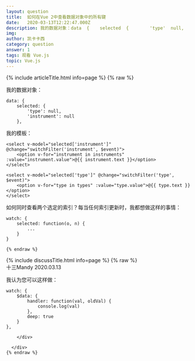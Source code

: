 ```yaml
---
layout: question
title:  如何在Vue 2中查看数据对象中的所有键
date:   2020-03-13T12:22:47.000Z
description: 我的数据对象：data  {    selected  {        'type'  null,        'instrument'  ...
img: 
author: 凯卡卡西
category: question
answer: 1
tags: 观看 Vue.js
topic: Vue.js
---
```

<div class="article-root">
  <div class="article">
    {% include articleTitle.html info=page %}
    {% raw %}
    <div class="article-content"><p><font style="vertical-align: inherit;"><font style="vertical-align: inherit;">我的数据对象：</font></font></p>

<pre><code>data: {<font></font>
    selected: {<font></font>
        'type': null,<font></font>
        'instrument': null<font></font>
    },<font></font>
</code></pre>

<p><font style="vertical-align: inherit;"><font style="vertical-align: inherit;">我的模板：</font></font></p>

<pre><code>&lt;select v-model="selected['instrument']" @change="switchFilter('instrument', $event)"&gt;<font></font>
    &lt;option v-for="instrument in instruments" :value="instrument.value"&gt;@{{ instrument.text }}&lt;/option&gt; <font></font>
&lt;/select&gt;<font></font>
<font></font>
&lt;select v-model="selected['type']" @change="switchFilter('type', $event)"&gt;<font></font>
    &lt;option v-for="type in types" :value="type.value"&gt;@{{ type.text }}&lt;/option&gt; <font></font>
&lt;/select&gt;<font></font>
</code></pre>

<p><font style="vertical-align: inherit;"><font style="vertical-align: inherit;">如何同时查看两个选定的索引？</font><font style="vertical-align: inherit;">每当任何索引更新时，我都想做这样的事情：</font></font></p>

<pre><code>watch: {<font></font>
    selected: function(o, n) {<font></font>
        ...<font></font>
    }<font></font>
}<font></font>
</code></pre></div>
    {% endraw %}
  </div>

  <div class="discuss-wrapper">
    {% include discussTitle.html info=page %}
    {% raw %}
    <div class="discuss-item">
        <div class="discuss-parent">
          <div class="discuss-meta">
            <span class="discuss-user">十三Mandy</span>
            <span class="discuss-time">2020.03.13</span>
          </div>
          <div class="discuss-comment"><p><font style="vertical-align: inherit;"><font style="vertical-align: inherit;">我认为您可以这样做：</font></font></p>

<pre><code>watch: {<font></font>
    $data: {<font></font>
        handler: function(val, oldVal) {<font></font>
            console.log(val)<font></font>
        },<font></font>
        deep: true<font></font>
    }<font></font>
},<font></font>
</code></pre></div>
        </div>
        
      </div>
    {% endraw %}
  </div>
<div>
